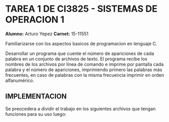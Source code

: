 # TAREA 1 DE CI3825 - SISTEMAS DE OPERACION 1

**Alumno:** Arturo Yepez
**Carnet:** 15-11551

Familiarizarse con los aspectos basicos de programacion en lenguaje C.

Desarrollar un programa que cuente el número de apariciones de cada palabra en un conjunto de archivos de texto. El programa recibe los nombres de los archivos por línea de comando e imprime por pantalla cada palabra y el número de apariciones, imprimiendo primero las palabras más frecuentes, en caso de palabras con la misma frecuencia imprimir en orden alfanumérico.

## IMPLEMENTACION

Se preocedera a dividir el trabajo en los siguientes archivos que tengan funciones para su uso luego:
